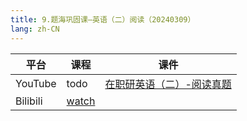 ```yaml
---
title: 9.题海巩固课—英语（二）阅读（20240309）
lang: zh-CN
---
```



| 平台       | 课程                                                                                                                                    | 课件                                                                                                                                                                                                                                   |
|----------|---------------------------------------------------------------------------------------------------------------------------------------|--------------------------------------------------------------------------------------------------------------------------------------------------------------------------------------------------------------------------------------|
| YouTube  | todo                                                                                                                                  | [在职研英语（二）-阅读真题](../../public/english/%E8%8B%B1%E8%AF%AD%E4%BA%8C-%E6%AD%A3%E5%BC%8F%E8%AF%BE/pdf/%E5%9C%A8%E8%81%8C%E7%A0%94%E8%8B%B1%E8%AF%AD%EF%BC%88%E4%BA%8C%EF%BC%89%E2%80%94%E2%80%94%E9%98%85%E8%AF%BB%E7%9C%9F%E9%A2%98.pdf) |
| Bilibili | [watch](https://www.bilibili.com/video/BV1KAkTYVEAt?spm_id_from=333.788.videopod.sections&vd_source=752f1f454ebffd32e5dbe02742c48dab) |                                                                                                                                                                                                                                      |








